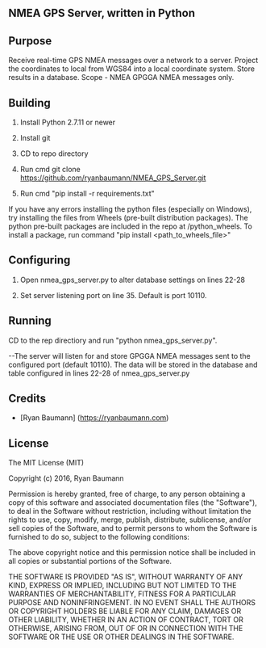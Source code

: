 ## NMEA GPS Server, written in Python

## Purpose
Receive real-time GPS NMEA messages over a network to a server.  Project the coordinates to local from WGS84 into a local coordinate system.  Store results in a database.  Scope - NMEA GPGGA NMEA messages only.  


## Building

1) Install Python 2.7.11 or newer

2) Install git

3) CD to repo directory

4) Run cmd git clone https://github.com/ryanbaumann/NMEA_GPS_Server.git

5) Run cmd "pip install -r requirements.txt"

If you have any errors installing the python files (especially on Windows), try installing the files from Wheels (pre-built distribution packages).  The python pre-built packages are included in the repo at /python_wheels.  To install a package, run command "pip install <path_to_wheels_file>"


## Configuring

1) Open nmea_gps_server.py to alter database settings on lines 22-28

2) Set server listening port on line 35.  Default is port 10110.  

## Running

CD to the rep directiory and run "python nmea_gps_server.py".  

--The server will listen for and store GPGGA NMEA messages sent to the configured port (default 10110).  The data will be stored in the database and table configured in lines 22-28 of nmea_gps_server.py

## Credits

* [Ryan Baumann] (https://ryanbaumann.com) 

## License
The MIT License (MIT)

Copyright (c) 2016, Ryan Baumann

Permission is hereby granted, free of charge, to any person obtaining a copy
of this software and associated documentation files (the "Software"), to deal
in the Software without restriction, including without limitation the rights
to use, copy, modify, merge, publish, distribute, sublicense, and/or sell
copies of the Software, and to permit persons to whom the Software is
furnished to do so, subject to the following conditions:

The above copyright notice and this permission notice shall be included in
all copies or substantial portions of the Software.

THE SOFTWARE IS PROVIDED "AS IS", WITHOUT WARRANTY OF ANY KIND, EXPRESS OR
IMPLIED, INCLUDING BUT NOT LIMITED TO THE WARRANTIES OF MERCHANTABILITY,
FITNESS FOR A PARTICULAR PURPOSE AND NONINFRINGEMENT. IN NO EVENT SHALL THE
AUTHORS OR COPYRIGHT HOLDERS BE LIABLE FOR ANY CLAIM, DAMAGES OR OTHER
LIABILITY, WHETHER IN AN ACTION OF CONTRACT, TORT OR OTHERWISE, ARISING FROM,
OUT OF OR IN CONNECTION WITH THE SOFTWARE OR THE USE OR OTHER DEALINGS IN
THE SOFTWARE.
